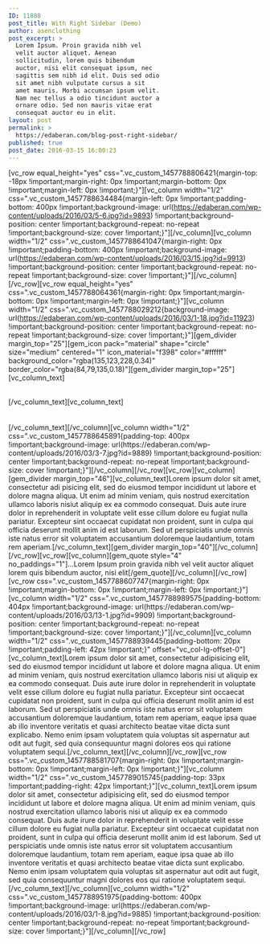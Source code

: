 ```yaml
---
ID: 11888
post_title: With Right Sidebar (Demo)
author: asenclothing
post_excerpt: >
  Lorem Ipsum. Proin gravida nibh vel
  velit auctor aliquet. Aenean
  sollicitudin, lorem quis bibendum
  auctor, nisi elit consequat ipsum, nec
  sagittis sem nibh id elit. Duis sed odio
  sit amet nibh vulputate cursus a sit
  amet mauris. Morbi accumsan ipsum velit.
  Nam nec tellus a odio tincidunt auctor a
  ornare odio. Sed non mauris vitae erat
  consequat auctor eu in elit.
layout: post
permalink: >
  https://edaberan.com/blog-post-right-sidebar/
published: true
post_date: 2016-03-15 16:00:23
---
```

[vc_row equal_height="yes" css=".vc_custom_1457788806421{margin-top: -18px !important;margin-right: 0px !important;margin-bottom: 0px !important;margin-left: 0px !important;}"][vc_column width="1/2" css=".vc_custom_1457788634484{margin-left: 0px !important;padding-bottom: 400px !important;background-image: url(https://edaberan.com/wp-content/uploads/2016/03/5-6.jpg?id=9893) !important;background-position: center !important;background-repeat: no-repeat !important;background-size: cover !important;}"][/vc_column][vc_column width="1/2" css=".vc_custom_1457788641047{margin-right: 0px !important;padding-bottom: 400px !important;background-image: url(https://edaberan.com/wp-content/uploads/2016/03/15.jpg?id=9913) !important;background-position: center !important;background-repeat: no-repeat !important;background-size: cover !important;}"][/vc_column][/vc_row][vc_row equal_height="yes" css=".vc_custom_1457788064361{margin-right: 0px !important;margin-bottom: 0px !important;margin-left: 0px !important;}"][vc_column width="1/2" css=".vc_custom_1457788029212{background-image: url(https://edaberan.com/wp-content/uploads/2016/03/1-18.jpg?id=11923) !important;background-position: center !important;background-repeat: no-repeat !important;background-size: cover !important;}"][gem_divider margin_top="25"][gem_icon pack="material" shape="circle" size="medium" centered="1" icon_material="f398" color="#ffffff" background_color="rgba(135,123,228,0.34)" border_color="rgba(84,79,135,0.18)"][gem_divider margin_top="25"][vc_column_text]
<div class="title-h4" style="text-align: center;"><span style="color: #ffffff;">dolor ipsum</span>
<span style="color: #ffffff;">dolor sit amet</span></div>
[/vc_column_text][vc_column_text]
<div style="text-align: center;"><span style="color: #ffffff;">Lorem ipsum dolor sit amet, consectetur adipisicing elit, sed do eiusmod tempor incididunt ut labore et dolore magna aliqua.</span></div>
[/vc_column_text][/vc_column][vc_column width="1/2" css=".vc_custom_1457788645891{padding-top: 400px !important;background-image: url(https://edaberan.com/wp-content/uploads/2016/03/3-7.jpg?id=9889) !important;background-position: center !important;background-repeat: no-repeat !important;background-size: cover !important;}"][/vc_column][/vc_row][vc_row][vc_column][gem_divider margin_top="46"][vc_column_text]Lorem ipsum dolor sit amet, consectetur adi pisicing elit, sed do eiusmod tempor incididunt ut labore et dolore magna aliqua. Ut enim ad minim veniam, quis nostrud exercitation ullamco laboris nisiut aliquip ex ea commodo consequat. Duis aute irure dolor in reprehenderit in voluptate velit esse cillum dolore eu fugiat nulla pariatur. Excepteur sint occaecat cupidatat non proident, sunt in culpa qui officia deserunt mollit anim id est laborum. Sed ut perspiciatis unde omnis iste natus error sit voluptatem accusantium doloremque laudantium, totam rem aperiam.[/vc_column_text][gem_divider margin_top="40"][/vc_column][/vc_row][vc_row][vc_column][gem_quote style="4" no_paddings="1"]...Lorem Ipsum proin gravida nibh vel velit auctor aliquet lorem quis bibendum auctor, nisi elit[/gem_quote][/vc_column][/vc_row][vc_row css=".vc_custom_1457788607747{margin-right: 0px !important;margin-bottom: 0px !important;margin-left: 0px !important;}"][vc_column width="1/2" css=".vc_custom_1457788989575{padding-bottom: 404px !important;background-image: url(https://edaberan.com/wp-content/uploads/2016/03/13-1.jpg?id=9909) !important;background-position: center !important;background-repeat: no-repeat !important;background-size: cover !important;}"][/vc_column][vc_column width="1/2" css=".vc_custom_1457788939445{padding-bottom: 20px !important;padding-left: 42px !important;}" offset="vc_col-lg-offset-0"][vc_column_text]Lorem ipsum dolor sit amet, consectetur adipisicing elit, sed do eiusmod tempor incididunt ut labore et dolore magna aliqua. Ut enim ad minim veniam, quis nostrud exercitation ullamco laboris nisi ut aliquip ex ea commodo consequat. Duis aute irure dolor in reprehenderit in voluptate velit esse cillum dolore eu fugiat nulla pariatur. Excepteur sint occaecat cupidatat non proident, sunt in culpa qui officia deserunt mollit anim id est laborum. Sed ut perspiciatis unde omnis iste natus error sit voluptatem accusantium doloremque laudantium, totam rem aperiam, eaque ipsa quae ab illo inventore veritatis et quasi architecto beatae vitae dicta sunt explicabo. Nemo enim ipsam voluptatem quia voluptas sit aspernatur aut odit aut fugit, sed quia consequuntur magni dolores eos qui ratione voluptatem sequi.[/vc_column_text][/vc_column][/vc_row][vc_row css=".vc_custom_1457788581707{margin-right: 0px !important;margin-bottom: 0px !important;margin-left: 0px !important;}"][vc_column width="1/2" css=".vc_custom_1457789015745{padding-top: 33px !important;padding-right: 42px !important;}"][vc_column_text]Lorem ipsum dolor sit amet, consectetur adipisicing elit, sed do eiusmod tempor incididunt ut labore et dolore magna aliqua. Ut enim ad minim veniam, quis nostrud exercitation ullamco laboris nisi ut aliquip ex ea commodo consequat. Duis aute irure dolor in reprehenderit in voluptate velit esse cillum dolore eu fugiat nulla pariatur. Excepteur sint occaecat cupidatat non proident, sunt in culpa qui officia deserunt mollit anim id est laborum. Sed ut perspiciatis unde omnis iste natus error sit voluptatem accusantium doloremque laudantium, totam rem aperiam, eaque ipsa quae ab illo inventore veritatis et quasi architecto beatae vitae dicta sunt explicabo. Nemo enim ipsam voluptatem quia voluptas sit aspernatur aut odit aut fugit, sed quia consequuntur magni dolores eos qui ratione voluptatem sequi.[/vc_column_text][/vc_column][vc_column width="1/2" css=".vc_custom_1457788951975{padding-bottom: 400px !important;background-image: url(https://edaberan.com/wp-content/uploads/2016/03/1-8.jpg?id=9885) !important;background-position: center !important;background-repeat: no-repeat !important;background-size: cover !important;}"][/vc_column][/vc_row]